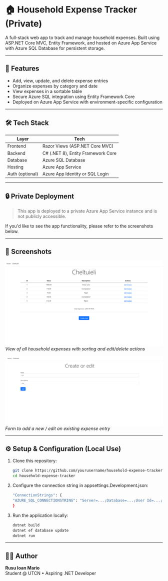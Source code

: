 # 🏠 Household Expense Tracker (Private)

A full-stack web app to track and manage household expenses. Built using ASP.NET Core MVC, Entity Framework, and hosted on Azure App Service with Azure SQL Database for persistent storage.

---

## 🚀 Features

- Add, view, update, and delete expense entries
- Organize expenses by category and date
- View expenses in a sortable table
- Secure Azure SQL integration using Entity Framework Core
- Deployed on Azure App Service with environment-specific configuration

---

## 🛠️ Tech Stack

| Layer           | Tech                                 |
|-----------------|--------------------------------------|
| Frontend        | Razor Views (ASP.NET Core MVC)       |
| Backend         | C# (.NET 8), Entity Framework Core   |
| Database        | Azure SQL Database                   |
| Hosting         | Azure App Service                    |
| Auth (optional) | Azure App Identity or SQL Login      |

---

## 🔒 Private Deployment

> This app is deployed to a private Azure App Service instance and is not publicly accessible.

If you'd like to see the app functionality, please refer to the screenshots below.

---

## 📸 Screenshots

![Home - Expense List](screenshots/ss1.png)
*View of all household expenses with sorting and edit/delete actions*

![Add / Edit Expense Form](screenshots/ss2.png)
*Form to add a new / edit an existing expense entry*

---

## ⚙️ Setup & Configuration (Local Use)

1. Clone this repository:
   ```bash
   git clone https://github.com/yourusername/household-expense-tracker.git
   cd household-expense-tracker
2. Configure the connection string in appsettings.Development.json:
   ```bash
   "ConnectionStrings": {
   "AZURE_SQL_CONNECTIONSTRING": "Server=...;Database=...;User Id=...;Password=...;"
   }

3. Run the application locally:
   ```bash
   dotnet build
   dotnet ef database update
   dotnet run
---
## 🙋‍♂️ Author

**Rusu Ioan Mario**  
Student @ UTCN • Aspiring .NET Developer  
